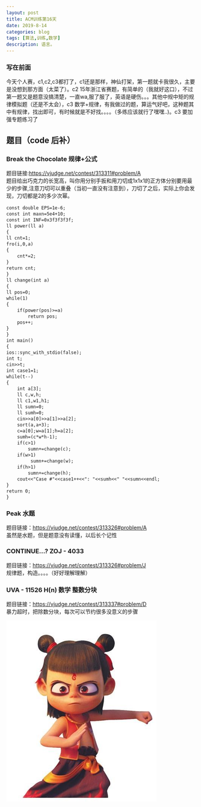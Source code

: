 ```yaml
---
layout: post
title: ACM训练第16天
date: 2019-8-14
categories: blog
tags: [算法,训练,数学]
description: 语言。
---
```


### 写在前面
今天个人赛，c1,c2,c3都打了，c1还是那样，神仙打架，第一题就卡我很久，主要是没想到那方面（太菜了）。c2 15年浙江省赛题，有简单的（我就好这口），不过第一题又是题意没搞清楚，一直wa,服了服了，英语是硬伤。。。其他中规中矩的规律模拟题（还是不太会），c3 数学+规律，有我做过的题，算运气好吧，这种题其中有规律，找出即可，有时候就是不好找。。。。（多练应该就行了嘿嘿..)。c3 要加强专题练习了

## 题目（code 后补）


### Break the Chocolate 规律+公式
题目链接:<https://vjudge.net/contest/313311#problem/A><br/>
题目给出巧克力的长宽高，叫你用分别手扳和用刀切成1x1x1的正方体分别要用最少的步骤,注意刀切可以重叠（当初一直没有注意到），刀切了之后，实际上你会发现，刀切都是2的多少次幂。<br/>

    const double EPS=1e-6;
    const int maxn=5e4+10;
    const int INF=0x3f3f3f3f;
    ll power(ll a)
    {
    ll cnt=1;
    fro(i,0,a)
    {
        cnt*=2;
    }
    return cnt;
    }
    ll change(int a)
    {
    ll pos=0;
    while(1)
    {
        if(power(pos)>=a)
            return pos;
        pos++;
    }
    }
    int main()
    {
    ios::sync_with_stdio(false);
    int t;
    cin>>t;
    int case1=1;
    while(t--)
    {
        int a[3];
        ll c,w,h;
        ll c1,w1,h1;
        ll sumn=0;
        ll sumh=0;
        cin>>a[0]>>a[1]>>a[2];
        sort(a,a+3);
        c=a[0];w=a[1];h=a[2];
        sumh=(c*w*h-1);
        if(c>1)
            sumn+=change(c);
        if(w>1)
             sumn+=change(w);
        if(h>1)
            sumn+=change(h);
        cout<<"Case #"<<case1++<<": "<<sumh<<" "<<sumn<<endl;
    }
    return 0;
    }

### Peak 水题
题目链接：<https://vjudge.net/contest/313326#problem/A><br/>
虽然是水题，但是题意没有读懂，以后长个记性<br/>


###  CONTINUE...? ZOJ - 4033
题目链接：<https://vjudge.net/contest/313326#problem/J><br/>
规律题，构造。。。。（好好理解理解）<br/>

### UVA - 11526 H(n) 数学 整数分块
题目链接：<https://vjudge.net/contest/313337#problem/D><br/>
暴力超时，把除数分块，每次可以节约很多没意义的步骤<br/>


![哪吒](/img/lz4.jpg)









